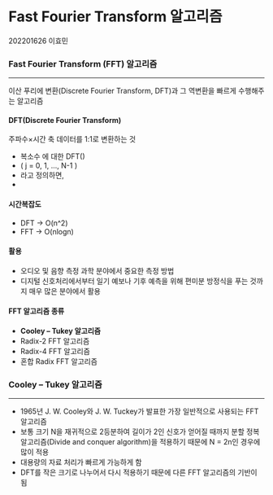 # Fast Fourier Transform 알고리즘 

202201626 이효민

### Fast Fourier Transform (FFT) 알고리즘
---
이산 푸리에 변환(Discrete Fourier Transform, DFT)과 그 역변환을 빠르게 수행해주는 알고리즘

#### DFT(Discrete Fourier Transform)
주파수×시간 축 데이터를 1:1로 변환하는 것

- 복소수 에 대한 DFT()
-  ( j = 0, 1, ..., N-1 )
- 라고 정의하면,
- 

#### 시간복잡도
- DFT ->  O(n^2)
- FFT ->  O(nlogn)

#### 활용
- 오디오 및 음향 측정 과학 분야에서 중요한 측정 방법
- 디지털 신호처리에서부터 일기 예보나 기후 예측을 위해 편미분 방정식을 푸는 것까지 매우 많은 분야에서 활용

#### FFT 알고리즘 종류
- **Cooley – Tukey 알고리즘**
- Radix-2 FFT 알고리즘
- Radix-4 FFT 알고리즘
- 혼합 Radix FFT 알고리즘

### Cooley – Tukey 알고리즘
---
- 1965년 J. W. Cooley와 J. W. Tuckey가 발표한 가장 일반적으로 사용되는 FFT 알고리즘
- 보통 크기 N을 재귀적으로 2등분하여 길이가 2인 신호가 얻어질 때까지 분할 정복 알고리즘(Divide and conquer algorithm)을 적용하기 때문에 N = 2n인 경우에 많이 적용
- 대용량의 자료 처리가 빠르게 가능하게 함
- DFT를 작은 크기로 나누어서 다시 적용하기 때문에 다른 FFT 알고리즘의 기반이 됨
